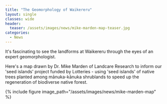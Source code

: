 ```yaml
---
title: "The Geomorphology of Waikereru"
layout: single
classes: wide
header:
  teaser: /assets/images/news/mike-marden-map-teaser.jpg
categories:
  - News
---
```


It's fascinating to see the landforms at Waikereru through the eyes of an expert geomorphologist.  

Here's a map drawn by Dr. Mike Marden of Landcare Research to inform our 'seed islands' project funded by Lotteries - using 'seed islands' of native trees planted among mānuka-kānuka shrublands to speed up the regeneration of biodiverse native forest.

{% include figure image_path="/assets/images/news/mike-marden-map" %}
